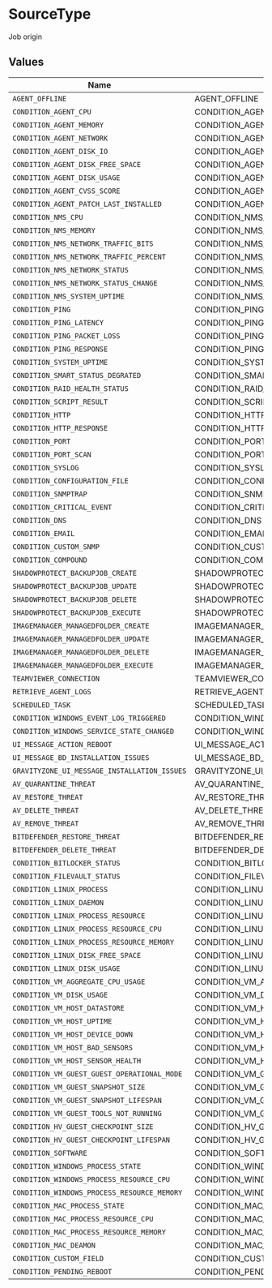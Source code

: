 # SourceType

Job origin


## Values

| Name                                         | Value                                        |
| -------------------------------------------- | -------------------------------------------- |
| `AGENT_OFFLINE`                              | AGENT_OFFLINE                                |
| `CONDITION_AGENT_CPU`                        | CONDITION_AGENT_CPU                          |
| `CONDITION_AGENT_MEMORY`                     | CONDITION_AGENT_MEMORY                       |
| `CONDITION_AGENT_NETWORK`                    | CONDITION_AGENT_NETWORK                      |
| `CONDITION_AGENT_DISK_IO`                    | CONDITION_AGENT_DISK_IO                      |
| `CONDITION_AGENT_DISK_FREE_SPACE`            | CONDITION_AGENT_DISK_FREE_SPACE              |
| `CONDITION_AGENT_DISK_USAGE`                 | CONDITION_AGENT_DISK_USAGE                   |
| `CONDITION_AGENT_CVSS_SCORE`                 | CONDITION_AGENT_CVSS_SCORE                   |
| `CONDITION_AGENT_PATCH_LAST_INSTALLED`       | CONDITION_AGENT_PATCH_LAST_INSTALLED         |
| `CONDITION_NMS_CPU`                          | CONDITION_NMS_CPU                            |
| `CONDITION_NMS_MEMORY`                       | CONDITION_NMS_MEMORY                         |
| `CONDITION_NMS_NETWORK_TRAFFIC_BITS`         | CONDITION_NMS_NETWORK_TRAFFIC_BITS           |
| `CONDITION_NMS_NETWORK_TRAFFIC_PERCENT`      | CONDITION_NMS_NETWORK_TRAFFIC_PERCENT        |
| `CONDITION_NMS_NETWORK_STATUS`               | CONDITION_NMS_NETWORK_STATUS                 |
| `CONDITION_NMS_NETWORK_STATUS_CHANGE`        | CONDITION_NMS_NETWORK_STATUS_CHANGE          |
| `CONDITION_NMS_SYSTEM_UPTIME`                | CONDITION_NMS_SYSTEM_UPTIME                  |
| `CONDITION_PING`                             | CONDITION_PING                               |
| `CONDITION_PING_LATENCY`                     | CONDITION_PING_LATENCY                       |
| `CONDITION_PING_PACKET_LOSS`                 | CONDITION_PING_PACKET_LOSS                   |
| `CONDITION_PING_RESPONSE`                    | CONDITION_PING_RESPONSE                      |
| `CONDITION_SYSTEM_UPTIME`                    | CONDITION_SYSTEM_UPTIME                      |
| `CONDITION_SMART_STATUS_DEGRATED`            | CONDITION_SMART_STATUS_DEGRATED              |
| `CONDITION_RAID_HEALTH_STATUS`               | CONDITION_RAID_HEALTH_STATUS                 |
| `CONDITION_SCRIPT_RESULT`                    | CONDITION_SCRIPT_RESULT                      |
| `CONDITION_HTTP`                             | CONDITION_HTTP                               |
| `CONDITION_HTTP_RESPONSE`                    | CONDITION_HTTP_RESPONSE                      |
| `CONDITION_PORT`                             | CONDITION_PORT                               |
| `CONDITION_PORT_SCAN`                        | CONDITION_PORT_SCAN                          |
| `CONDITION_SYSLOG`                           | CONDITION_SYSLOG                             |
| `CONDITION_CONFIGURATION_FILE`               | CONDITION_CONFIGURATION_FILE                 |
| `CONDITION_SNMPTRAP`                         | CONDITION_SNMPTRAP                           |
| `CONDITION_CRITICAL_EVENT`                   | CONDITION_CRITICAL_EVENT                     |
| `CONDITION_DNS`                              | CONDITION_DNS                                |
| `CONDITION_EMAIL`                            | CONDITION_EMAIL                              |
| `CONDITION_CUSTOM_SNMP`                      | CONDITION_CUSTOM_SNMP                        |
| `CONDITION_COMPOUND`                         | CONDITION_COMPOUND                           |
| `SHADOWPROTECT_BACKUPJOB_CREATE`             | SHADOWPROTECT_BACKUPJOB_CREATE               |
| `SHADOWPROTECT_BACKUPJOB_UPDATE`             | SHADOWPROTECT_BACKUPJOB_UPDATE               |
| `SHADOWPROTECT_BACKUPJOB_DELETE`             | SHADOWPROTECT_BACKUPJOB_DELETE               |
| `SHADOWPROTECT_BACKUPJOB_EXECUTE`            | SHADOWPROTECT_BACKUPJOB_EXECUTE              |
| `IMAGEMANAGER_MANAGEDFOLDER_CREATE`          | IMAGEMANAGER_MANAGEDFOLDER_CREATE            |
| `IMAGEMANAGER_MANAGEDFOLDER_UPDATE`          | IMAGEMANAGER_MANAGEDFOLDER_UPDATE            |
| `IMAGEMANAGER_MANAGEDFOLDER_DELETE`          | IMAGEMANAGER_MANAGEDFOLDER_DELETE            |
| `IMAGEMANAGER_MANAGEDFOLDER_EXECUTE`         | IMAGEMANAGER_MANAGEDFOLDER_EXECUTE           |
| `TEAMVIEWER_CONNECTION`                      | TEAMVIEWER_CONNECTION                        |
| `RETRIEVE_AGENT_LOGS`                        | RETRIEVE_AGENT_LOGS                          |
| `SCHEDULED_TASK`                             | SCHEDULED_TASK                               |
| `CONDITION_WINDOWS_EVENT_LOG_TRIGGERED`      | CONDITION_WINDOWS_EVENT_LOG_TRIGGERED        |
| `CONDITION_WINDOWS_SERVICE_STATE_CHANGED`    | CONDITION_WINDOWS_SERVICE_STATE_CHANGED      |
| `UI_MESSAGE_ACTION_REBOOT`                   | UI_MESSAGE_ACTION_REBOOT                     |
| `UI_MESSAGE_BD_INSTALLATION_ISSUES`          | UI_MESSAGE_BD_INSTALLATION_ISSUES            |
| `GRAVITYZONE_UI_MESSAGE_INSTALLATION_ISSUES` | GRAVITYZONE_UI_MESSAGE_INSTALLATION_ISSUES   |
| `AV_QUARANTINE_THREAT`                       | AV_QUARANTINE_THREAT                         |
| `AV_RESTORE_THREAT`                          | AV_RESTORE_THREAT                            |
| `AV_DELETE_THREAT`                           | AV_DELETE_THREAT                             |
| `AV_REMOVE_THREAT`                           | AV_REMOVE_THREAT                             |
| `BITDEFENDER_RESTORE_THREAT`                 | BITDEFENDER_RESTORE_THREAT                   |
| `BITDEFENDER_DELETE_THREAT`                  | BITDEFENDER_DELETE_THREAT                    |
| `CONDITION_BITLOCKER_STATUS`                 | CONDITION_BITLOCKER_STATUS                   |
| `CONDITION_FILEVAULT_STATUS`                 | CONDITION_FILEVAULT_STATUS                   |
| `CONDITION_LINUX_PROCESS`                    | CONDITION_LINUX_PROCESS                      |
| `CONDITION_LINUX_DAEMON`                     | CONDITION_LINUX_Daemon                       |
| `CONDITION_LINUX_PROCESS_RESOURCE`           | CONDITION_LINUX_PROCESS_RESOURCE             |
| `CONDITION_LINUX_PROCESS_RESOURCE_CPU`       | CONDITION_LINUX_PROCESS_RESOURCE_CPU         |
| `CONDITION_LINUX_PROCESS_RESOURCE_MEMORY`    | CONDITION_LINUX_PROCESS_RESOURCE_MEMORY      |
| `CONDITION_LINUX_DISK_FREE_SPACE`            | CONDITION_LINUX_DISK_FREE_SPACE              |
| `CONDITION_LINUX_DISK_USAGE`                 | CONDITION_LINUX_DISK_USAGE                   |
| `CONDITION_VM_AGGREGATE_CPU_USAGE`           | CONDITION_VM_AGGREGATE_CPU_USAGE             |
| `CONDITION_VM_DISK_USAGE`                    | CONDITION_VM_DISK_USAGE                      |
| `CONDITION_VM_HOST_DATASTORE`                | CONDITION_VM_HOST_DATASTORE                  |
| `CONDITION_VM_HOST_UPTIME`                   | CONDITION_VM_HOST_UPTIME                     |
| `CONDITION_VM_HOST_DEVICE_DOWN`              | CONDITION_VM_HOST_DEVICE_DOWN                |
| `CONDITION_VM_HOST_BAD_SENSORS`              | CONDITION_VM_HOST_BAD_SENSORS                |
| `CONDITION_VM_HOST_SENSOR_HEALTH`            | CONDITION_VM_HOST_SENSOR_HEALTH              |
| `CONDITION_VM_GUEST_GUEST_OPERATIONAL_MODE`  | CONDITION_VM_GUEST_GUEST_OPERATIONAL_MODE    |
| `CONDITION_VM_GUEST_SNAPSHOT_SIZE`           | CONDITION_VM_GUEST_SNAPSHOT_SIZE             |
| `CONDITION_VM_GUEST_SNAPSHOT_LIFESPAN`       | CONDITION_VM_GUEST_SNAPSHOT_LIFESPAN         |
| `CONDITION_VM_GUEST_TOOLS_NOT_RUNNING`       | CONDITION_VM_GUEST_TOOLS_NOT_RUNNING         |
| `CONDITION_HV_GUEST_CHECKPOINT_SIZE`         | CONDITION_HV_GUEST_CHECKPOINT_SIZE           |
| `CONDITION_HV_GUEST_CHECKPOINT_LIFESPAN`     | CONDITION_HV_GUEST_CHECKPOINT_LIFESPAN       |
| `CONDITION_SOFTWARE`                         | CONDITION_SOFTWARE                           |
| `CONDITION_WINDOWS_PROCESS_STATE`            | CONDITION_WINDOWS_PROCESS_STATE              |
| `CONDITION_WINDOWS_PROCESS_RESOURCE_CPU`     | CONDITION_WINDOWS_PROCESS_RESOURCE_CPU       |
| `CONDITION_WINDOWS_PROCESS_RESOURCE_MEMORY`  | CONDITION_WINDOWS_PROCESS_RESOURCE_MEMORY    |
| `CONDITION_MAC_PROCESS_STATE`                | CONDITION_MAC_PROCESS_STATE                  |
| `CONDITION_MAC_PROCESS_RESOURCE_CPU`         | CONDITION_MAC_PROCESS_RESOURCE_CPU           |
| `CONDITION_MAC_PROCESS_RESOURCE_MEMORY`      | CONDITION_MAC_PROCESS_RESOURCE_MEMORY        |
| `CONDITION_MAC_DEAMON`                       | CONDITION_MAC_DEAMON                         |
| `CONDITION_CUSTOM_FIELD`                     | CONDITION_CUSTOM_FIELD                       |
| `CONDITION_PENDING_REBOOT`                   | CONDITION_PENDING_REBOOT                     |